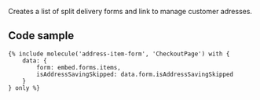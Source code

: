 Creates a list of split delivery forms and link to manage customer adresses.

## Code sample

```
{% include molecule('address-item-form', 'CheckoutPage') with {
    data: {
        form: embed.forms.items,
        isAddressSavingSkipped: data.form.isAddressSavingSkipped
    }
} only %}
```
